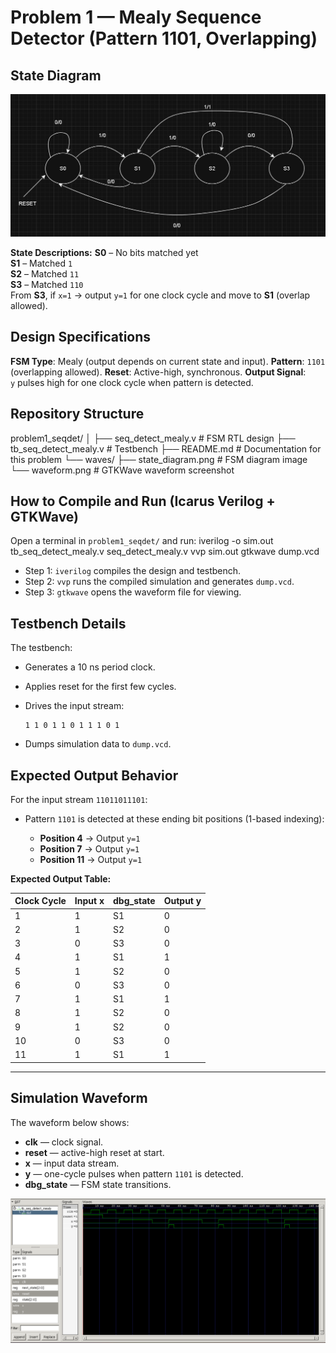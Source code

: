 # Problem 1 — Mealy Sequence Detector (Pattern 1101, Overlapping)

## State Diagram
![State Diagram](waves/state_diagram.png)

**State Descriptions:**
**S0** – No bits matched yet  
**S1** – Matched `1`  
**S2** – Matched `11`  
**S3** – Matched `110`  
From **S3**, if `x=1` → output `y=1` for one clock cycle and move to **S1** (overlap allowed).  


## Design Specifications
**FSM Type**: Mealy (output depends on current state and input).
**Pattern**: `1101` (overlapping allowed).
**Reset**: Active-high, synchronous.
**Output Signal**:  
`y` pulses high for one clock cycle when pattern is detected.


## Repository Structure
problem1\_seqdet/
│
├── seq\_detect\_mealy.v       # FSM RTL design
├── tb\_seq\_detect\_mealy.v    # Testbench
├── README.md                # Documentation for this problem
└── waves/
├── state\_diagram.png    # FSM diagram image
└── waveform.png         # GTKWave waveform screenshot

## How to Compile and Run (Icarus Verilog + GTKWave)
Open a terminal in `problem1_seqdet/` and run:
iverilog -o sim.out tb_seq_detect_mealy.v seq_detect_mealy.v
vvp sim.out
gtkwave dump.vcd

* Step 1: `iverilog` compiles the design and testbench.
* Step 2: `vvp` runs the compiled simulation and generates `dump.vcd`.
* Step 3: `gtkwave` opens the waveform file for viewing.

## Testbench Details

The testbench:

* Generates a 10 ns period clock.
* Applies reset for the first few cycles.
* Drives the input stream:

  ```
  1 1 0 1 1 0 1 1 1 0 1
  ```
* Dumps simulation data to `dump.vcd`.

## Expected Output Behavior

For the input stream `11011011101`:

* Pattern `1101` is detected at these ending bit positions (1-based indexing):

  * **Position 4** → Output `y=1`
  * **Position 7** → Output `y=1`
  * **Position 11** → Output `y=1`

**Expected Output Table:**

| Clock Cycle | Input x | dbg\_state | Output y |
| ----------- | ------- | ---------- | -------- |
| 1           | 1       | S1         | 0        |
| 2           | 1       | S2         | 0        |
| 3           | 0       | S3         | 0        |
| 4           | 1       | S1         | 1        |
| 5           | 1       | S2         | 0        |
| 6           | 0       | S3         | 0        |
| 7           | 1       | S1         | 1        |
| 8           | 1       | S2         | 0        |
| 9           | 1       | S2         | 0        |
| 10          | 0       | S3         | 0        |
| 11          | 1       | S1         | 1        |

---

## Simulation Waveform

The waveform below shows:

* **clk** — clock signal.
* **reset** — active-high reset at start.
* **x** — input data stream.
* **y** — one-cycle pulses when pattern `1101` is detected.
* **dbg\_state** — FSM state transitions.

![Waveform](waves/waveform.png)

